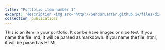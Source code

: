 ```yaml
---
title: "Portfolio item number 1"
excerpt: 'description <img src="http://SendurLanter.github.io/files/dissemination.gif"  width="400" height="300" align=left>'
collection: publications
---
```


This is an item in your portfolio. It can be have images or nice text. If you name the file .md, it will be parsed as markdown. If you name the file .html, it will be parsed as HTML. 
